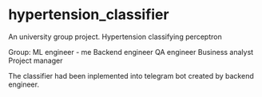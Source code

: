 # hypertension_classifier
An university group project. Hypertension classifying perceptron 

Group:
ML engineer - me
Backend engineer
QA engineer
Business analyst
Project manager

The classifier had been inplemented into telegram bot created by backend engineer.
